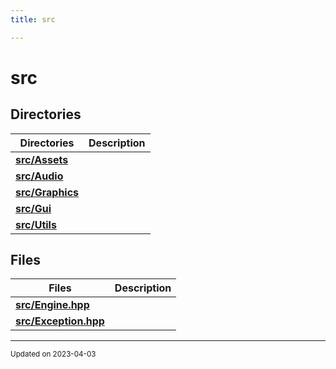 ```yaml
---
title: src

---
```


# src





## Directories

| Directories    | Description    |
| -------------- | -------------- |
| **[src/Assets](/files/dir_e0c1ede47f21c4a643a1257f949f98e0.md#dir-src/assets)** |  |
| **[src/Audio](/files/dir_c64386e93f356b78d4612c7b7741707c.md#dir-src/audio)** |  |
| **[src/Graphics](/files/dir_3419e189e460663ec2c964233bf8dcd6.md#dir-src/graphics)** |  |
| **[src/Gui](/files/dir_b5ac5e964c12a6b13a9d28feb9f3d3ed.md#dir-src/gui)** |  |
| **[src/Utils](/files/dir_a7363e98f9e0bdd87618633653859815.md#dir-src/utils)** |  |

## Files

| Files           | Description    |
| -------------- | -------------- |
| **[src/Engine.hpp](/files/Engine_8hpp.md#file-engine.hpp)** |  |
| **[src/Exception.hpp](/files/Exception_8hpp.md#file-exception.hpp)** |  |






-------------------------------

<sub>Updated on 2023-04-03</sub>
